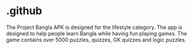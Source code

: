 # .github

The Project Bangla APK is designed for the lifestyle category. The app is designed to help people learn Bangla while having fun playing games. The game contains over 5000 puzzles, quizzes, GK quizzes and logic puzzles.
